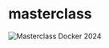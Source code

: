 # masterclass

![Masterclass Docker 2024](https://img.shields.io/badge/Masterclass-Docker_2024-green?logo=opensourceinitiative&logoColor=white)
